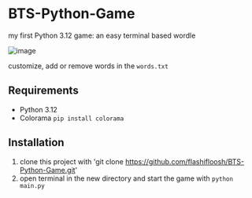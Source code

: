 # BTS-Python-Game
my first Python 3.12 game: an easy terminal based wordle

![image](https://github.com/flashifloosh/BTS-Python-Game/assets/63459112/bb33ded7-934c-400f-855d-cfd393053842)

customize, add or remove words in the `words.txt`

## Requirements
- Python 3.12
- Colorama `pip install colorama`


## Installation

1. clone this project with 'git clone https://github.com/flashifloosh/BTS-Python-Game.git'
2. open terminal in the new directory and start the game with `python main.py`
